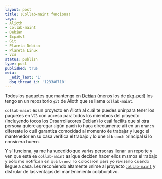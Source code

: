 ```yaml
---
layout: post
title: ¡Collab-maint funciona!
tags:
- Alioth
- collab-maint
- Debian
- Español
- Git
- Planeta Debian
- Planeta Linux
- VCS
status: publish
type: post
published: true
meta:
  _edit_last: '1'
  dsq_thread_id: '123386710'
---
```

Todos los paquetes que mantengo en <a href="http://www.debian.org">Debian</a> (menos los de <a href="http://wiki.debian.org/Teams/DebianPerlGroup/Bienvenido">pkg-perl</a>) los tengo en un repositorio <code>git</code> de Alioth que se llama <code>collab-maint</code>.

<code>collab-maint</code> es un proyecto en Alioth al cuál te puedes unir para tener los paquetes en <code>VCS</code> con acceso para todos los miembros del proyecto (incluyendo todos los Desarrolladores Debian) lo cuál facilita que si otra persona quiere agregar algún patch lo haga directamente allí en un <code>branch</code> diferente lo cuál garantiza comodidad al momento de trabajar y luego el mantenedor en su casa verifica el trabajo y lo une al <code>branch</code> principal si lo considera bueno.

Y sí funciona, ya me ha sucedido que varias personas llenan un reporte y ven que está en <code>collab-maint</code> así que deciden hacer ellos mismos el trabajo y sólo me notifican en que <code>branch</code> lo colocaron para yo revisarlo cuando llegue a casa. Les recomiendo altamente unirse al proyecto <a href="https://alioth.debian.org/projects/collab-maint/"><code>collab-maint</code></a> y disfrutar de las ventajas del mantenimiento colaborativo.
